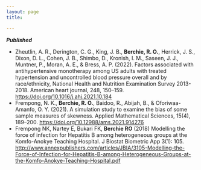 ```yaml
---
layout: page
title:

---
```

***Published***

- Zheutlin, A. R., Derington, C. G., King, J. B., **Berchie, R. O.**, Herrick, J. S., Dixon, D. L., Cohen, J. B., Shimbo, D., Kronish, I. M., Saseen, J. J., Muntner, P., Moran, A. E., & Bress, A. P. (2022). Factors associated with antihypertensive monotherapy among US adults with treated hypertension and uncontrolled blood pressure overall and by race/ethnicity, National Health and Nutrition Examination Survey 2013-2018. American heart journal, 248, 150–159. https://doi.org/10.1016/j.ahj.2021.10.184
- Frempong, N. K., **Berchie, R. O.**, Baidoo, R., Abijah, B., & Oforiwaa-Amanfo, O. Y. (2021). A simulation study to examine the bias of some sample measures of skewness. Applied Mathematical Sciences, 15(4), 189–200. https://doi.org/10.12988/ams.2021.914276
- Frempong NK, Nartey E, Bukari FK, **Berchie RO** (2018) Modelling the force of infection for Hepatitis B among heterogeneous groups at the Komfo-Anokye Teaching Hospital. J Biostat Biometric App 3(1): 105. http://www.annexpublishers.com/articles/JBIA/3105-Modelling-the-Force-of-Infection-for-Hepatitis-B-among-Heterogeneous-Groups-at-the-Komfo-Anokye-Teaching-Hospital.pdf
